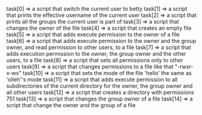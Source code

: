 task[0] => a script that switch the current user to betty
task[1] => a script that prints the effective username of the current user
task[2] => a script that prints all the groups the current user is part of
task[3] => a script that changes the owner of the file
task[4] => a script that creates an empty file
task[5] => a script that adds execute permission to the owner of a file
task[6] => a script that adds execute permission to the owner and the group owner, and read permission to other users, to a file
task[7] => a script that adds execution permission to the owner, the group owner and the other users, to a file
task[8] => a script that sets all permissions only to other users
task[9] => a script that changes permissions to a file like that "-rwxr-x-wx"
task[10] => a script that sets the mode of the file 'hello' the same as 'olleh''s mode
task[11] => a script that adds execute permission to all subdirectories of the current directory for the owner, the group owner and all other users
task[12] => a script that creates a directory with permissions 751
task[13] => a script that changes the group owner of a file
task[14] => a script that change the owner and the group of a file
